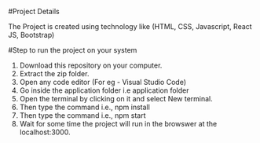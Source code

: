 #Project Details

The Project is created using technology like (HTML, CSS, Javascript, React JS, Bootstrap)

#Step to run the project on your system

1. Download this repository on your computer.
2. Extract the zip folder.
3. Open any code editor (For eg - Visual Studio Code)
4. Go inside the application folder i.e application folder
5. Open the terminal by clicking on it and select New terminal.
6. Then type the command i.e., npm install
7. Then type the command i.e., npm start
8. Wait for some time the project will run in the browswer at the localhost:3000. 
